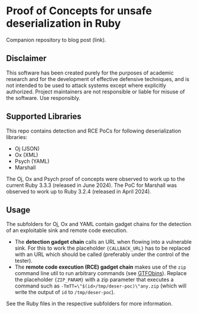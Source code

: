 # Proof of Concepts for unsafe deserialization in Ruby

Companion repository to blog post (link).

## Disclaimer

This software has been created purely for the purposes of academic research and for the development of effective defensive techniques, and is not intended to be used to attack systems except where explicitly authorized. Project maintainers are not responsible or liable for misuse of the software. Use responsibly.

## Supported Libraries

This repo contains detection and RCE PoCs for following deserialization libraries:
* Oj (JSON)
* Ox (XML)
* Psych (YAML)
* Marshall

The Oj, Ox and Psych proof of concepts were observed to work up to the current Ruby 3.3.3 (released in June 2024). The PoC for Marshall was observed to work up to Ruby 3.2.4 (released in April 2024).


## Usage

The subfolders for Oj, Ox and YAML contain gadget chains for the detection of an exploitable sink and remote code execution.

* The **detection gadget chain** calls an URL when flowing into a vulnerable sink. For this to work the placeholder `{CALLBACK_URL}` has to be replaced with an URL which should be called (preferably under the control of the tester).
* The **remote code execution (RCE) gadget chain** makes use of the `zip` command line util to run arbitrary commands (see [GTFObins](https://gtfobins.github.io/gtfobins/zip/)). Replace the placeholder `{ZIP_PARAM}` with a zip parameter that executes a command such as `-TmTT=\"$(id>/tmp/deser-poc)\"any.zip` (which will write the output of `id` to `/tmp/deser-poc`).


See the Ruby files in the respective subfolders for more information.
